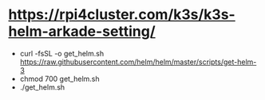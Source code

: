 # https://rpi4cluster.com/k3s/k3s-helm-arkade-setting/
* curl -fsSL -o get_helm.sh https://raw.githubusercontent.com/helm/helm/master/scripts/get-helm-3
* chmod 700 get_helm.sh
* ./get_helm.sh
